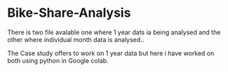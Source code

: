 # Bike-Share-Analysis


There is two file avalable one where 1 year dats ia being analysed and the other where individual month data is analysed.. 


The Case study offers to work on 1 year data but here i have worked on both using python in Google colab.
